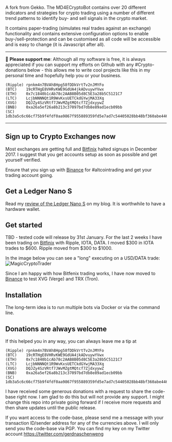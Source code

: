 A fork from Gekko. The MD4ECryptoBot contains over 20 different indicators and strategies for crypto trading using a number of different trend patterns to identify buy- and sell signals in the crypto market.

It contains paper-trading (simulates real trades against an exchange) functionality and contains extensive configuration options to enable buy-/sell-protection and can be customised as all code will be accessible and is easy to change (it is Javascript after all).


___
:beer: **Please support me**: Although all my software is free, it is always appreciated if you can support my efforts on Github with any #Crypto-donations below - this allows me to write cool projects like this in my personal time and hopefully help you or your business.

```
(Ripple) rpnkm4n7BVAh8Hpg58fDDkVrtTv2nJMYFo
(BTC)    19cRTHgE8VHRvKWE9GdUA4jkADvuywYVwx
(ETH)    0x7c1840b1cAb78c2AAB8B05d8C5E3a28b5C5121C7
(LTC)    LcjbNNNNQt1R9WvKxsUETCkdGYwjMA33Xq
(XVG)    DQJZy4SzVRtf7JWvMZgtMQtcf7ZjdxyywZ
(BNB)    0xa26a5ef26a8b213c37097bd7db8e89ad1ecb09bb
(SC)     1db3a5c6c66cf75b9f4fdf0aa9867f955889359fd5e7ad7c54405028bb48bf360abe44606f11
```
___


## Sign up to Crypto Exchanges now
Most exchanges are getting full and [Bitfinix](https://www.bitfinex.com) halted signups in December 2017. I suggest that you get accounts setup as soon as possible and get yourself verified.

Ensure that you sign up with [Binance](https://www.binance.com/?ref=16991383) for #altcointrading and get your trading account going. 

## Get a Ledger Nano S
Read my [review of the Ledger Nano S](https://www.naschenweng.info/2017/12/07/ledger-s-crypto-currency-hardware-wallet/) on my blog. It is worthwhile to have a hardware wallet.


## Get started
TBD - tested code will release by 31st January. For the last 2 weeks I have been trading on [Bitfinix](https://www.bitfinex.com) with Ripple, IOTA, DATA. I moved $300 in IOTA trades to $600. Ripple moved from $300 to $1000.

In the image below you can see a "long" executing on a USD/DATA trade:
![MagicCryptoTrader](https://pbs.twimg.com/media/DRoZYpDW4AE5z3r.jpg:large)

Since I am happy with how Bitfenix trading works, I have now moved to [Binance](https://www.binance.com/?ref=16991383) to test XVG (Verge) and TRX (Tron).

## Installation
The long-term idea is to run multiple bots via Docker or via the command line.


## Donations are always welcome
If this helped you in any way, you can always leave me a tip at
```
(Ripple) rpnkm4n7BVAh8Hpg58fDDkVrtTv2nJMYFo
(BTC)    19cRTHgE8VHRvKWE9GdUA4jkADvuywYVwx
(ETH)    0x7c1840b1cAb78c2AAB8B05d8C5E3a28b5C5121C7
(LTC)    LcjbNNNNQt1R9WvKxsUETCkdGYwjMA33Xq
(XVG)    DQJZy4SzVRtf7JWvMZgtMQtcf7ZjdxyywZ
(BNB)    0xa26a5ef26a8b213c37097bd7db8e89ad1ecb09bb
(SC)     1db3a5c6c66cf75b9f4fdf0aa9867f955889359fd5e7ad7c54405028bb48bf360abe44606f11
```

I have received some generous donations with a request to share the code-base right now. I am glad to do this but will not provide any support. I might change this repo into private going forward if I receive more requests and then share updates until the public release.

If you want access to the code-base, please send me a message with your transaction ID/sender address for any of the currencies above. I will only send you the code-base via PGP. You can find my key on my Twitter account https://twitter.com/gerdnaschenweng
